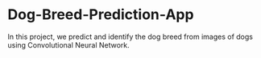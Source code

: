 # Dog-Breed-Prediction-App
In this project, we predict and identify the dog breed from images of dogs using Convolutional Neural Network.
